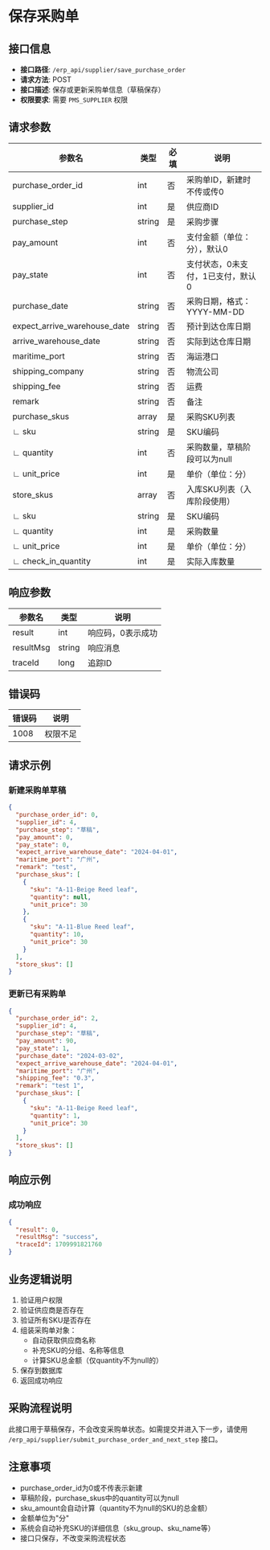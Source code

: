 # 保存采购单

## 接口信息

- **接口路径**: `/erp_api/supplier/save_purchase_order`
- **请求方法**: POST
- **接口描述**: 保存或更新采购单信息（草稿保存）
- **权限要求**: 需要 `PMS_SUPPLIER` 权限

## 请求参数

| 参数名 | 类型 | 必填 | 说明 |
|--------|------|------|------|
| purchase_order_id | int | 否 | 采购单ID，新建时不传或传0 |
| supplier_id | int | 是 | 供应商ID |
| purchase_step | string | 是 | 采购步骤 |
| pay_amount | int | 否 | 支付金额（单位：分），默认0 |
| pay_state | int | 否 | 支付状态，0未支付，1已支付，默认0 |
| purchase_date | string | 否 | 采购日期，格式：YYYY-MM-DD |
| expect_arrive_warehouse_date | string | 否 | 预计到达仓库日期 |
| arrive_warehouse_date | string | 否 | 实际到达仓库日期 |
| maritime_port | string | 否 | 海运港口 |
| shipping_company | string | 否 | 物流公司 |
| shipping_fee | string | 否 | 运费 |
| remark | string | 否 | 备注 |
| purchase_skus | array | 是 | 采购SKU列表 |
| ∟ sku | string | 是 | SKU编码 |
| ∟ quantity | int | 否 | 采购数量，草稿阶段可以为null |
| ∟ unit_price | int | 是 | 单价（单位：分） |
| store_skus | array | 否 | 入库SKU列表（入库阶段使用） |
| ∟ sku | string | 是 | SKU编码 |
| ∟ quantity | int | 是 | 采购数量 |
| ∟ unit_price | int | 是 | 单价（单位：分） |
| ∟ check_in_quantity | int | 是 | 实际入库数量 |

## 响应参数

| 参数名 | 类型 | 说明 |
|--------|------|------|
| result | int | 响应码，0表示成功 |
| resultMsg | string | 响应消息 |
| traceId | long | 追踪ID |

## 错误码

| 错误码 | 说明 |
|--------|------|
| 1008 | 权限不足 |

## 请求示例

### 新建采购单草稿

```json
{
  "purchase_order_id": 0,
  "supplier_id": 4,
  "purchase_step": "草稿",
  "pay_amount": 0,
  "pay_state": 0,
  "expect_arrive_warehouse_date": "2024-04-01",
  "maritime_port": "广州",
  "remark": "test",
  "purchase_skus": [
    {
      "sku": "A-11-Beige Reed leaf",
      "quantity": null,
      "unit_price": 30
    },
    {
      "sku": "A-11-Blue Reed leaf",
      "quantity": 10,
      "unit_price": 30
    }
  ],
  "store_skus": []
}
```

### 更新已有采购单

```json
{
  "purchase_order_id": 2,
  "supplier_id": 4,
  "purchase_step": "草稿",
  "pay_amount": 90,
  "pay_state": 1,
  "purchase_date": "2024-03-02",
  "expect_arrive_warehouse_date": "2024-04-01",
  "maritime_port": "广州",
  "shipping_fee": "0.3",
  "remark": "test 1",
  "purchase_skus": [
    {
      "sku": "A-11-Beige Reed leaf",
      "quantity": 1,
      "unit_price": 30
    }
  ],
  "store_skus": []
}
```

## 响应示例

### 成功响应

```json
{
  "result": 0,
  "resultMsg": "success",
  "traceId": 1709991821760
}
```

## 业务逻辑说明

1. 验证用户权限
2. 验证供应商是否存在
3. 验证所有SKU是否存在
4. 组装采购单对象：
   - 自动获取供应商名称
   - 补充SKU的分组、名称等信息
   - 计算SKU总金额（仅quantity不为null的）
5. 保存到数据库
6. 返回成功响应

## 采购流程说明

此接口用于草稿保存，不会改变采购单状态。如需提交并进入下一步，请使用 `/erp_api/supplier/submit_purchase_order_and_next_step` 接口。

## 注意事项

- purchase_order_id为0或不传表示新建
- 草稿阶段，purchase_skus中的quantity可以为null
- sku_amount会自动计算（quantity不为null的SKU的总金额）
- 金额单位为"分"
- 系统会自动补充SKU的详细信息（sku_group、sku_name等）
- 接口只保存，不改变采购流程状态

